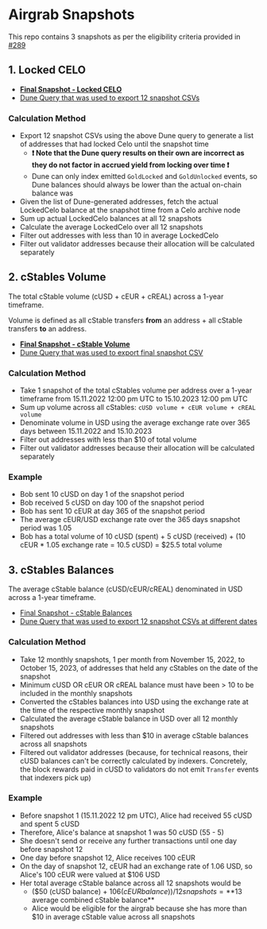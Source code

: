 # Airgrab Snapshots

This repo contains 3 snapshots as per the eligibility criteria provided in [#289](https://github.com/mento-protocol/mento-general/issues/289)

## 1. Locked CELO

- **[Final Snapshot - Locked CELO](./final-snapshots/locked-celo-balances.csv)**
- [Dune Query that was used to export 12 snapshot CSVs](https://dune.com/queries/3164542/5281325)

### Calculation Method

- Export 12 snapshot CSVs using the above Dune query to generate a list of addresses that had locked Celo until the snapshot time
  - **❗ Note that the Dune query results on their own are incorrect as they do not factor in accrued yield from locking over time ❗**
  - Dune can only index emitted `GoldLocked` and `GoldUnlocked` events, so Dune balances should always be lower than the actual on-chain balance was
- Given the list of Dune-generated addresses, fetch the actual LockedCelo balance at the snapshot time from a Celo archive node
- Sum up actual LockedCelo balances at all 12 snapshots
- Calculate the average LockedCelo over all 12 snapshots
- Filter out addresses with less than 10 in average LockedCelo
- Filter out validator addresses because their allocation will be calculated separately

## 2. cStables Volume

The total cStable volume (cUSD + cEUR + cREAL) across a 1-year timeframe.

Volume is defined as all cStable transfers **from** an address + all cStable transfers **to** an address.

- **[Final Snapshot - cStable Volume](./final-snapshots/cstable-volume.csv)**
- [Dune Query that was used to export final snapshot CSV](https://dune.com/queries/3163689/5279843)

### Calculation Method

- Take 1 snapshot of the total cStables volume per address over a 1-year timeframe from 15.11.2022 12:00 pm UTC to 15.10.2023 12:00 pm UTC
- Sum up volume across all cStables: `cUSD volume + cEUR volume + cREAL volume`
- Denominate volume in USD using the average exchange rate over 365 days between 15.11.2022 and 15.10.2023
- Filter out addresses with less than $10 of total volume
- Filter out validator addresses because their allocation will be calculated separately

### Example

- Bob sent 10 cUSD on day 1 of the snapshot period
- Bob received 5 cUSD on day 100 of the snapshot period
- Bob has sent 10 cEUR at day 365 of the snapshot period
- The average cEUR/USD exchange rate over the 365 days snapshot period was 1.05
- Bob has a total volume of 10 cUSD (spent) + 5 cUSD (received) + (10 cEUR * 1.05 exchange rate = 10.5 cUSD) = $25.5 total volume

## 3. cStables Balances

The average cStable balance (cUSD/cEUR/cREAL) denominated in USD across a 1-year timeframe.

- [Final Snapshot - cStable Balances](./final-snhapshots/cstable-balances)
- [Dune Query that was used to export 12 snapshot CSVs at different dates](https://dune.com/queries/3144937/5269961)

### Calculation Method

- Take 12 monthly snapshots, 1 per month from November 15, 2022, to October 15, 2023, of addresses that held any cStables on the date of the snapshot
- Minimum cUSD OR cEUR OR cREAL balance must have been > 10 to be included in the monthly snapshots
- Converted the cStables balances into USD using the exchange rate at the time of the respective monthly snapshot
- Calculated the average cStable balance in USD over all 12 monthly snapshots
- Filtered out addresses with less than $10 in average cStable balances across all snapshots
- Filtered out validator addresses (because, for technical reasons, their cUSD balances can't be correctly calculated by indexers. Concretely, the block rewards paid in cUSD to validators do not emit `Transfer` events that indexers pick up)

### Example

- Before snapshot 1 (15.11.2022 12 pm UTC), Alice had received 55 cUSD and spent 5 cUSD
- Therefore, Alice's balance at snapshot 1 was 50 cUSD (55 - 5)
- She doesn't send or receive any further transactions until one day before snapshot 12
- One day before snapshot 12, Alice receives 100 cEUR
- On the day of snapshot 12, cEUR had an exchange rate of 1.06 USD, so Alice's 100 cEUR were valued at $106 USD
- Her total average cStable balance across all 12 snapshots would be
  - ($50 (cUSD balance) + $106 (cEUR balance)) / 12 snapshots = **$13 average combined cStable balance**
  - Alice would be eligible for the airgrab because she has more than $10 in average cStable value across all snapshots
